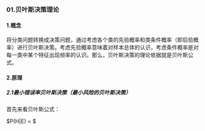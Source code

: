 ### 01.贝叶斯决策理论

#### 1.概念

将分类问题转换成决策问题，通过考虑各个类的先验概率和类条件概率（即后验概率）进行贝叶斯决策。考虑先验概率意味着对样本总体的认识，考虑条件概率是对每一类中某个特征出现频率的认识。那么，贝叶斯决策的理论依据就是贝叶斯公式。

#### 2.原理

##### 2.1最小错误率贝叶斯决策（最小风险的贝叶斯决策）

首先来看贝叶斯公式：

$P(H|E) = $
